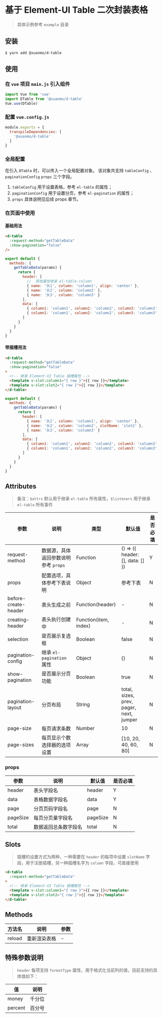 # 基于 Element-UI Table 二次封装表格

> 具体示例参考 `example` 目录

## 安装

```base
$ yarn add @xuanmo/d-table
```

## 使用
### 在 `vue` 项目 `main.js` 引入组件
```js
import Vue from 'vue'
import DTable from '@xuanmo/d-table'
Vue.use(DTable)
```

### 配置 `vue.config.js`
```js
module.exports = {
  transpileDependencies: [
    '@xuanmo/d-table'
  ]
}
```

### 全局配置
在引入 `DTable` 时，可以传入一个全局配置对象。 该对象共支持 `tableConfig` 、 `paginationConfig`  `props` 三个字段。
1. `tableConfig` 用于设置表格，参考 `el-table` 的属性；
1. `paginationConfig` 用于设置分页，参考 `el-pagination` 的属性；
1. `props` 具体说明见后续 props 章节。

### 在页面中使用
#### 基础用法
```html
<d-table 
  :request-method="getTableData"
  :show-pagination="false"
/>
```
```js
export default {
  methods: {
    getTableData(params) {
      return {
        header: [
          //  其他属性继承 el-table-column
          { name: '头1', column: 'column1', align: 'center' },
          { name: '头2', column: 'column2' },
          { name: '头3', column: 'column3' }
        ],
        data: [
          { column1: 'column1', column2: 'column2', column3: 'column3' },
          { column1: 'column1', column2: 'column2', column3: 'column3' }
        ]
      }
    }
  }
}
```

#### 带插槽用法
```html
<d-table 
  :request-method="getTableData"
  :show-pagination="false"
>
  <!-- 继承 Element-UI Table 插槽属性 -->
  <template v-slot:column1="{ row }">{{ row }}</template>
  <template v-slot:slot2="{ row }">{{ row }}</template>
</d-table>
```
```js
export default {
  methods: {
    getTableData(params) {
      return {
        header: [
          { name: '头1', column: 'column1', align: 'center' },
          { name: '头2', column: 'column2', slotName: 'slot2' },
          { name: '头3', column: 'column3' }
        ],
        data: [
          { column1: 'column1', column2: 'column2', column3: 'column3' },
          { column1: 'column1', column2: 'column2', column3: 'column3' }
        ]
      }
    }
  }
}
```

## Attributes
> 备注：`$attrs` 默认用于继承 `el-table` 所有属性，`$listeners` 用于继承 `el-table` 所有事件

|参数|说明|类型|默认值|是否必填|
|---|---|---|---|---|
|request-method|数据源，具体返回参数说明参考 `props`|Function|() => ({ header: [], data: [] })|Y|
|props|配置选项，具体参考下表说明|Object|参考下表|N|
|before-create-header|表头生成之前|Function(header)|-|N|
|creating-header|表头执行创建中|Function(item, index)|-|N|
|selection|是否展示复选框|Boolean|false|N|
|pagination-config|继承 `el-pagination` 属性|Object|{}|N|
|show-pagination|是否展示分页功能|Boolean|true|N|
|pagination-layout|分页布局|String|total, sizes, prev, pager, next, jumper|N|
|page-size|每页请求条数|Number|10|N|
|page-sizes|每页显示个数选择器的选项设置|Array|[10, 20, 40, 60, 80]|N|

### props
|参数|说明|默认值|是否必填|
|---|---|---|---|
|header|表头字段名|header|Y|
|data|表格数据字段名|data|Y|
|page|分页页码字段名|page|N|
|pageSize|每页分页量字段名|pageSize|N|
|total|数据返回总条数字段名|total|N|

## Slots
> 插槽的设置方式为两种，一种需要在 `header` 的每项中设置 `slotName` 字段，用于注册插槽，另一种插槽名字为 `column` 字段，可直接使用
```html
<d-table 
  :request-method="getTableData"
>
  <!-- 继承 Element-UI Table 插槽属性 -->
  <template v-slot:column1="{ row }">{{ row }}</template>
  <template v-slot:slot2="{ row }">{{ row }}</template>
</d-table>
```

## Methods
|方法名|说明|参数|
|---|---|---|
|reload|重新渲染表格|-|

## 特殊参数说明
> `header` 每项支持 `formatType` 属性，用于格式化当前列的值，目前支持的具体值如下：

|值|说明|
|---|---|
|money|千分位|
|percent|百分号|
